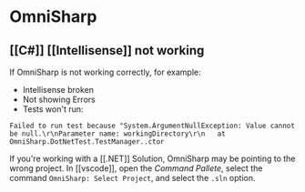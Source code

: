 # OmniSharp

## [[C#]] [[Intellisense]] not working

If OmniSharp is not working correctly, for example:

- Intellisense broken
- Not showing Errors
- Tests won't run:

```text
Failed to run test because "System.ArgumentNullException: Value cannot be null.\r\nParameter name: workingDirectory\r\n   at OmniSharp.DotNetTest.TestManager..ctor
```

If you're working with a [[.NET]] Solution, OmniSharp may be pointing to the wrong project. In [[vscode]], open the _Command Pallete_, select the command `OmniSharp: Select Project`, and select the `.sln` option.
